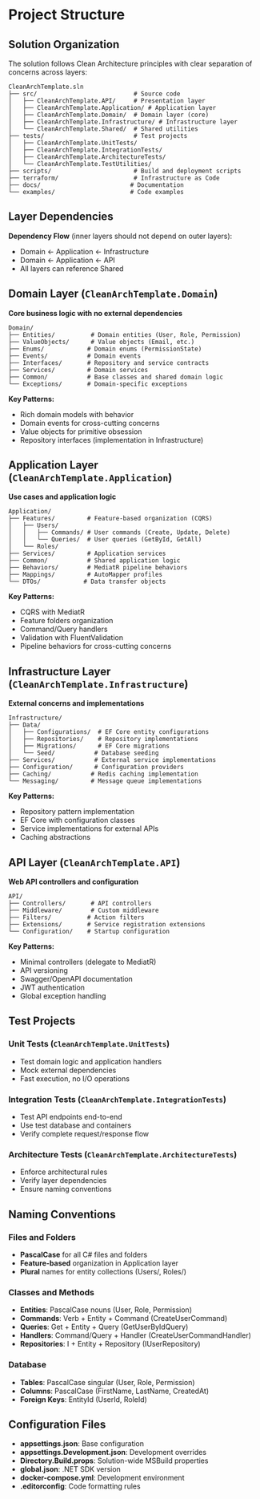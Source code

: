 # Project Structure

## Solution Organization

The solution follows Clean Architecture principles with clear separation of concerns across layers:

```
CleanArchTemplate.sln
├── src/                           # Source code
│   ├── CleanArchTemplate.API/     # Presentation layer
│   ├── CleanArchTemplate.Application/ # Application layer
│   ├── CleanArchTemplate.Domain/  # Domain layer (core)
│   ├── CleanArchTemplate.Infrastructure/ # Infrastructure layer
│   └── CleanArchTemplate.Shared/  # Shared utilities
├── tests/                         # Test projects
│   ├── CleanArchTemplate.UnitTests/
│   ├── CleanArchTemplate.IntegrationTests/
│   ├── CleanArchTemplate.ArchitectureTests/
│   └── CleanArchTemplate.TestUtilities/
├── scripts/                       # Build and deployment scripts
├── terraform/                     # Infrastructure as Code
├── docs/                         # Documentation
└── examples/                     # Code examples
```

## Layer Dependencies

**Dependency Flow** (inner layers should not depend on outer layers):
- Domain ← Application ← Infrastructure
- Domain ← Application ← API
- All layers can reference Shared

## Domain Layer (`CleanArchTemplate.Domain`)

**Core business logic with no external dependencies**

```
Domain/
├── Entities/          # Domain entities (User, Role, Permission)
├── ValueObjects/      # Value objects (Email, etc.)
├── Enums/            # Domain enums (PermissionState)
├── Events/           # Domain events
├── Interfaces/       # Repository and service contracts
├── Services/         # Domain services
├── Common/           # Base classes and shared domain logic
└── Exceptions/       # Domain-specific exceptions
```

**Key Patterns:**
- Rich domain models with behavior
- Domain events for cross-cutting concerns
- Value objects for primitive obsession
- Repository interfaces (implementation in Infrastructure)

## Application Layer (`CleanArchTemplate.Application`)

**Use cases and application logic**

```
Application/
├── Features/         # Feature-based organization (CQRS)
│   ├── Users/
│   │   ├── Commands/ # User commands (Create, Update, Delete)
│   │   └── Queries/  # User queries (GetById, GetAll)
│   └── Roles/
├── Services/         # Application services
├── Common/           # Shared application logic
├── Behaviors/        # MediatR pipeline behaviors
├── Mappings/         # AutoMapper profiles
└── DTOs/            # Data transfer objects
```

**Key Patterns:**
- CQRS with MediatR
- Feature folders organization
- Command/Query handlers
- Validation with FluentValidation
- Pipeline behaviors for cross-cutting concerns

## Infrastructure Layer (`CleanArchTemplate.Infrastructure`)

**External concerns and implementations**

```
Infrastructure/
├── Data/
│   ├── Configurations/  # EF Core entity configurations
│   ├── Repositories/    # Repository implementations
│   ├── Migrations/      # EF Core migrations
│   └── Seed/           # Database seeding
├── Services/           # External service implementations
├── Configuration/      # Configuration providers
├── Caching/           # Redis caching implementation
└── Messaging/         # Message queue implementations
```

**Key Patterns:**
- Repository pattern implementation
- EF Core with configuration classes
- Service implementations for external APIs
- Caching abstractions

## API Layer (`CleanArchTemplate.API`)

**Web API controllers and configuration**

```
API/
├── Controllers/       # API controllers
├── Middleware/        # Custom middleware
├── Filters/          # Action filters
├── Extensions/       # Service registration extensions
└── Configuration/    # Startup configuration
```

**Key Patterns:**
- Minimal controllers (delegate to MediatR)
- API versioning
- Swagger/OpenAPI documentation
- JWT authentication
- Global exception handling

## Test Projects

### Unit Tests (`CleanArchTemplate.UnitTests`)
- Test domain logic and application handlers
- Mock external dependencies
- Fast execution, no I/O operations

### Integration Tests (`CleanArchTemplate.IntegrationTests`)
- Test API endpoints end-to-end
- Use test database and containers
- Verify complete request/response flow

### Architecture Tests (`CleanArchTemplate.ArchitectureTests`)
- Enforce architectural rules
- Verify layer dependencies
- Ensure naming conventions

## Naming Conventions

### Files and Folders
- **PascalCase** for all C# files and folders
- **Feature-based** organization in Application layer
- **Plural** names for entity collections (Users/, Roles/)

### Classes and Methods
- **Entities**: PascalCase nouns (User, Role, Permission)
- **Commands**: Verb + Entity + Command (CreateUserCommand)
- **Queries**: Get + Entity + Query (GetUserByIdQuery)
- **Handlers**: Command/Query + Handler (CreateUserCommandHandler)
- **Repositories**: I + Entity + Repository (IUserRepository)

### Database
- **Tables**: PascalCase singular (User, Role, Permission)
- **Columns**: PascalCase (FirstName, LastName, CreatedAt)
- **Foreign Keys**: EntityId (UserId, RoleId)

## Configuration Files

- **appsettings.json**: Base configuration
- **appsettings.Development.json**: Development overrides
- **Directory.Build.props**: Solution-wide MSBuild properties
- **global.json**: .NET SDK version
- **docker-compose.yml**: Development environment
- **.editorconfig**: Code formatting rules